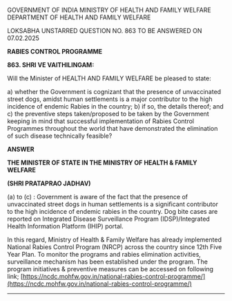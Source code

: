 GOVERNMENT OF INDIA
MINISTRY OF HEALTH AND FAMILY WELFARE
DEPARTMENT OF HEALTH AND FAMILY WELFARE

LOKSABHA
UNSTARRED QUESTION NO. 863
TO BE ANSWERED ON 07.02.2025

**RABIES CONTROL PROGRAMME**

**863. SHRI VE VAITHILINGAM:**

Will the Minister of HEALTH AND FAMILY WELFARE be pleased to state:

a) whether the Government is cognizant that the presence of unvaccinated street dogs,
amidst human settlements is a major contributor to the high incidence of endemic Rabies
in the country;
b) if so, the details thereof; and
c) the preventive steps taken/proposed to be taken by the Government keeping in mind that
successful implementation of Rabies Control Programmes throughout the world that
have demonstrated the elimination of such disease technically feasible?

**ANSWER**

**THE MINISTER OF STATE IN THE MINISTRY OF HEALTH & FAMILY WELFARE**

**(SHRI PRATAPRAO JADHAV)**

(a) to (c) : Government is aware of the fact that the presence of unvaccinated street dogs in
human settlements is a significant contributor to the high incidence of endemic rabies in the
country. Dog bite cases are reported on Integrated Disease Surveillance Program
(IDSP)/Integrated Health Information Platform (IHIP) portal.

In this regard, Ministry of Health & Family Welfare has already implemented National
Rabies Control Program (NRCP) across the country since 12th Five Year Plan. To monitor the
programs and rabies elimination activities, surveillance mechanism has been established
under the program. The program initiatives & preventive measures can be accessed on
following link;
[https://ncdc.mohfw.gov.in/national-rabies-control-programme/](https://ncdc.mohfw.gov.in/national-rabies-control-programme/)

---
